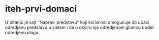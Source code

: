 # iteh-prvi-domaci

U pitanju je sajt "Napravi predstavu" koji korisniku omogucuje da ubaci odredjenu predstavu u sistem i da u okviru nje odredjenom glumcu dodeli odredjenu ulogu. 
